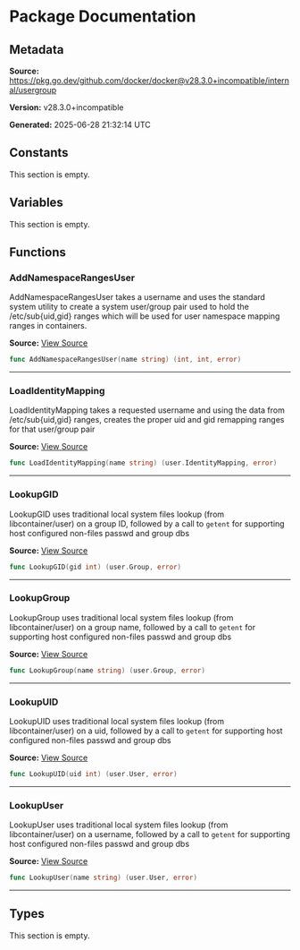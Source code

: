 # Package Documentation

## Metadata

**Source:** https://pkg.go.dev/github.com/docker/docker@v28.3.0+incompatible/internal/usergroup

**Version:** v28.3.0+incompatible

**Generated:** 2025-06-28 21:32:14 UTC

## Constants

This section is empty.

## Variables

This section is empty.

## Functions

### AddNamespaceRangesUser

AddNamespaceRangesUser takes a username and uses the standard system
utility to create a system user/group pair used to hold the
/etc/sub{uid,gid} ranges which will be used for user namespace
mapping ranges in containers.

**Source:** [View Source](https://github.com/docker/docker/blob/v28.3.0/internal/usergroup/add_linux.go#L36)  

```go
func AddNamespaceRangesUser(name string) (int, int, error)
```

---

### LoadIdentityMapping

LoadIdentityMapping takes a requested username and
using the data from /etc/sub{uid,gid} ranges, creates the
proper uid and gid remapping ranges for that user/group pair

**Source:** [View Source](https://github.com/docker/docker/blob/v28.3.0/internal/usergroup/lookup_unix.go#L142)  

```go
func LoadIdentityMapping(name string) (user.IdentityMapping, error)
```

---

### LookupGID

LookupGID uses traditional local system files lookup (from libcontainer/user) on a group ID,
followed by a call to `getent` for supporting host configured non-files passwd and group dbs

**Source:** [View Source](https://github.com/docker/docker/blob/v28.3.0/internal/usergroup/lookup_unix.go#L73)  

```go
func LookupGID(gid int) (user.Group, error)
```

---

### LookupGroup

LookupGroup uses traditional local system files lookup (from libcontainer/user) on a group name,
followed by a call to `getent` for supporting host configured non-files passwd and group dbs

**Source:** [View Source](https://github.com/docker/docker/blob/v28.3.0/internal/usergroup/lookup_unix.go#L61)  

```go
func LookupGroup(name string) (user.Group, error)
```

---

### LookupUID

LookupUID uses traditional local system files lookup (from libcontainer/user) on a uid,
followed by a call to `getent` for supporting host configured non-files passwd and group dbs

**Source:** [View Source](https://github.com/docker/docker/blob/v28.3.0/internal/usergroup/lookup_unix.go#L34)  

```go
func LookupUID(uid int) (user.User, error)
```

---

### LookupUser

LookupUser uses traditional local system files lookup (from libcontainer/user) on a username,
followed by a call to `getent` for supporting host configured non-files passwd and group dbs

**Source:** [View Source](https://github.com/docker/docker/blob/v28.3.0/internal/usergroup/lookup_unix.go#L18)  

```go
func LookupUser(name string) (user.User, error)
```

---

## Types

This section is empty.

